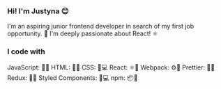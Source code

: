 ### Hi!  I'm Justyna 😊

I'm an aspiring junior frontend developer in search of my first job opportunity. 🚀 I'm deeply passionate about React! ⚛️

### I code with
JavaScript: 📜🚀
HTML: 📄🌐
CSS: 🎨💻
React: ⚛️🔧
Webpack: ⚙️🔧
Prettier: 🎨✨
Redux: 🔄🔧
Styled Components: 💅💻
npm: 📦🔧